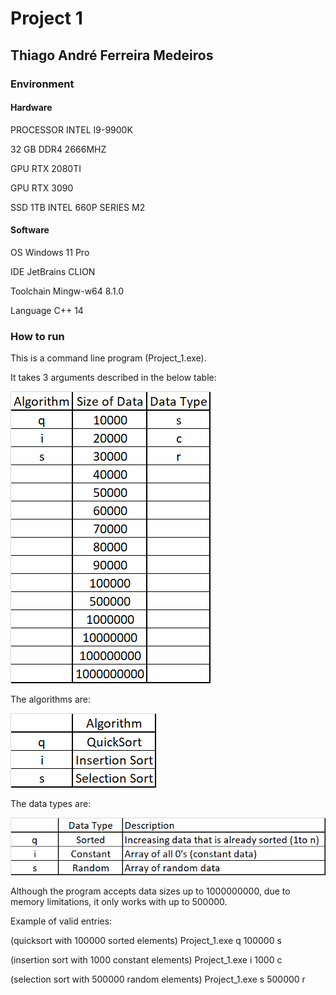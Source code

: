 # Project 1
## Thiago André Ferreira Medeiros

### Environment
#### Hardware
PROCESSOR INTEL I9-9900K

32 GB DDR4 2666MHZ

GPU RTX 2080TI

GPU RTX 3090

SSD 1TB INTEL 660P SERIES M2
#### Software
OS Windows 11 Pro

IDE JetBrains CLION

Toolchain Mingw-w64 8.1.0

Language C++ 14

### How to run
This is a command line program (Project_1.exe).

It takes 3 arguments described in the below table:

![img.png](img.png)

The algorithms are:

![img_3.png](img_3.png)

The data types are:

![img_4.png](img_4.png)

Although the program accepts data sizes up to 1000000000,
due to memory limitations, it only works with up to 500000.

Example of valid entries:

(quicksort with 100000 sorted elements)
Project_1.exe q 100000 s

(insertion sort with 1000 constant elements)
Project_1.exe i 1000 c

(selection sort with 500000 random elements)
Project_1.exe s 500000 r
